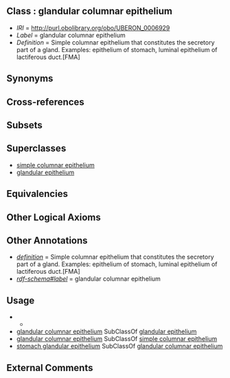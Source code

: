
## Class : glandular columnar epithelium

 * *IRI* = http://purl.obolibrary.org/obo/UBERON_0006929
 * *Label* = glandular columnar epithelium
 * *Definition* = Simple columnar epithelium that constitutes the secretory part of a gland. Examples: epithelium of stomach, luminal epithelium of lactiferous duct.[FMA]

## Synonyms


## Cross-references


## Subsets


## Superclasses

 * [simple columnar epithelium](../../UBERON/85/UBERON_0000485.md)
 * [glandular epithelium](../../UBERON/99/UBERON_0006799.md)

## Equivalencies


## Other Logical Axioms


## Other Annotations

 * *[definition](../../IAO/15/IAO_0000115.md)* = Simple columnar epithelium that constitutes the secretory part of a gland. Examples: epithelium of stomach, luminal epithelium of lactiferous duct.[FMA]
 * *[rdf-schema#label](../../el/rdf-schema#label.md)* = glandular columnar epithelium

## Usage

 * -
 * [glandular columnar epithelium](../../UBERON/29/UBERON_0006929.md) SubClassOf [glandular epithelium](../../UBERON/99/UBERON_0006799.md)
 * [glandular columnar epithelium](../../UBERON/29/UBERON_0006929.md) SubClassOf [simple columnar epithelium](../../UBERON/85/UBERON_0000485.md)
 * [stomach glandular epithelium](../../UBERON/24/UBERON_0006924.md) SubClassOf [glandular columnar epithelium](../../UBERON/29/UBERON_0006929.md)

## External Comments

